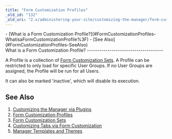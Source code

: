```yaml
---
title: "Form Customization Profiles"
_old_id: "132"
_old_uri: "2.x/administering-your-site/customizing-the-manager/form-customization-profiles"
---
```


<div>- [What is a Form Customization Profile?](#FormCustomizationProfiles-WhatisaFormCustomizationProfile%3F)
- [See Also](#FormCustomizationProfiles-SeeAlso)

</div>What is a Form Customization Profile?
-------------------------------------

A Profile is a collection of [Form Customization Sets](/revolution/2.x/administering-your-site/customizing-the-manager/form-customization-sets "Form Customization Sets"). A Profile can be restricted to only load for specific User Groups. If no User Groups are assigned, the Profile will be run for all Users.

It can also be marked 'inactive', which will disable its execution.

See Also
--------

1. [Customizing the Manager via Plugins](/revolution/2.x/administering-your-site/customizing-the-manager/customizing-the-manager-via-plugins)
2. [Form Customization Profiles](/revolution/2.x/administering-your-site/customizing-the-manager/form-customization-profiles)
3. [Form Customization Sets](/revolution/2.x/administering-your-site/customizing-the-manager/form-customization-sets)
  1. [Customizing Tabs via Form Customization](/revolution/2.x/administering-your-site/customizing-the-manager/form-customization-sets/customizing-tabs-via-form-customization)
4. [Manager Templates and Themes](/revolution/2.x/administering-your-site/customizing-the-manager/manager-templates-and-themes)